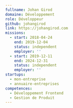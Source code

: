 ```yaml
---
fullname: Johan Girod
domaine: Développement
role: Développeur
github: johangirod
link: https://johangirod.com
missions:
  - start: 2018-04-24
    end: 2019-12-04
    status: independent
    employer: ''
  - start: 2019-12-11
    end: 2024-12-31
    status: independent
    employer: ''
startups:
  - mon-entreprise
  - annuaire-entreprises
competences:
  - Développement Frontend
  - Gestion de Produit
---
```

